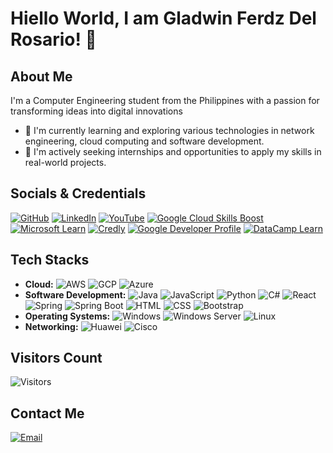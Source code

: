 # Hiello World, I am Gladwin Ferdz Del Rosario! 👋

## About Me

I'm a Computer Engineering student from the Philippines with a passion for transforming ideas into digital innovations

- 🌱 I'm currently learning and exploring various technologies in network engineering, cloud computing and software development.
- 💼 I'm actively seeking internships and opportunities to apply my skills in real-world projects.

## Socials & Credentials

[![GitHub](https://img.shields.io/badge/-GitHub-black?style=for-the-badge&logo=github)](https://github.com/gfdelrosario12)
[![LinkedIn](https://img.shields.io/badge/-LinkedIn-blue?style=for-the-badge&logo=linkedin)](https://www.linkedin.com/in/gladwindr/)
[![YouTube](https://img.shields.io/badge/-YouTube-red?style=for-the-badge&logo=youtube)](https://youtube.com/@gladwindelrosario4255?si=wJhsK0L7ztccEaVH)
[![Google Cloud Skills Boost](https://img.shields.io/badge/-Google%20Cloud%20Skills%20Boost-yellow?style=for-the-badge&logo=google-cloud)](https://www.cloudskillsboost.google/public_profiles/1efc5a8d-20be-4d6c-97b5-78dc7bf36fb1)
[![Microsoft Learn](https://img.shields.io/badge/-Microsoft%20Learn-blue?style=for-the-badge&logo=microsoft)](https://learn.microsoft.com/en-us/users/gladwindelrosario-3313/)
[![Credly](https://img.shields.io/badge/-Credly-blue?style=for-the-badge&logo=credly)](https://www.credly.com/users/gladwin-ferdz-del-rosario)
[![Google Developer Profile](https://img.shields.io/badge/-Google%20Developer%20Profile-green?style=for-the-badge&logo=google)](https://g.dev/GladwinDelRosario)
[![DataCamp Learn](https://img.shields.io/badge/-DataCamp-blue?style=for-the-badge&logo=datacamp)](https://www.datacamp.com/portfolio/gladelrosario12)

## Tech Stacks

- **Cloud:** ![AWS](https://img.shields.io/badge/AWS-232F3E?style=for-the-badge&logo=amazon-aws&logoColor=white) ![GCP](https://img.shields.io/badge/GCP-4285F4?style=for-the-badge&logo=google-cloud&logoColor=white) ![Azure](https://img.shields.io/badge/Azure-0078D4?style=for-the-badge&logo=microsoft-azure&logoColor=white)
- **Software Development:** ![Java](https://img.shields.io/badge/Java-007396?style=for-the-badge&logo=java&logoColor=white) ![JavaScript](https://img.shields.io/badge/JavaScript-F7DF1E?style=for-the-badge&logo=javascript&logoColor=white) ![Python](https://img.shields.io/badge/Python-3776AB?style=for-the-badge&logo=python&logoColor=white) ![C#](https://img.shields.io/badge/C%23-239120?style=for-the-badge&logo=c-sharp&logoColor=white) ![React](https://img.shields.io/badge/React-61DAFB?style=for-the-badge&logo=react&logoColor=white) ![Spring](https://img.shields.io/badge/Spring-6DB33F?style=for-the-badge&logo=spring&logoColor=white) ![Spring Boot](https://img.shields.io/badge/Spring%20Boot-6DB33F?style=for-the-badge&logo=spring-boot&logoColor=white) ![HTML](https://img.shields.io/badge/HTML5-E34F26?style=for-the-badge&logo=html5&logoColor=white) ![CSS](https://img.shields.io/badge/CSS-1572B6?style=for-the-badge&logo=css3&logoColor=white) ![Bootstrap](https://img.shields.io/badge/Bootstrap-563D7C?style=for-the-badge&logo=bootstrap&logoColor=white)
- **Operating Systems:** ![Windows](https://img.shields.io/badge/Windows-0078D6?style=for-the-badge&logo=windows&logoColor=white) ![Windows Server](https://img.shields.io/badge/Windows%20Server-0078D6?style=for-the-badge&logo=windows&logoColor=white) ![Linux](https://img.shields.io/badge/Linux-FCC624?style=for-the-badge&logo=linux&logoColor=white)
- **Networking:** ![Huawei](https://img.shields.io/badge/Huawei-FF0000?style=for-the-badge&logo=huawei&logoColor=white) ![Cisco](https://img.shields.io/badge/Cisco-1BA0D7?style=for-the-badge&logo=cisco&logoColor=white)

## Visitors Count

![Visitors](https://visitor-badge.laobi.icu/badge?page_id=gfdelrosario12.gfdelrosario12)

## Contact Me

[![Email](https://img.shields.io/badge/Email-gladwinferdzhome%40gmail.com-%23D14836?style=for-the-badge&logo=gmail&logoColor=white)](mailto:gladwinferdzhome@gmail.com)
